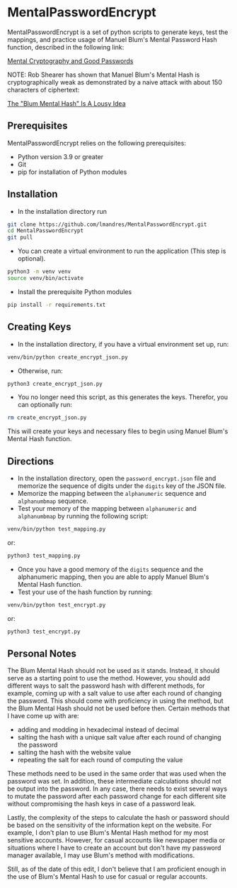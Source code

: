# MentalPasswordEncrypt
MentalPasswordEncrypt is a set of python scripts to generate keys, test the mappings, and practice usage of Manuel Blum's Mental Password Hash function, described in the following link:

[Mental Cryptography and Good Passwords](https://scilogs.spektrum.de/hlf/mental-cryptography-and-good-passwords/)

NOTE: Rob Shearer has shown that Manuel Blum's Mental Hash is cryptographically weak as demonstrated by a naive attack with about 150 characters of ciphertext:

[The "Blum Mental Hash" Is A Lousy Idea](https://v.cx/2022/05/blum-mental-hash)

## Prerequisites
MentalPasswordEncrypt relies on the following prerequisites:

* Python version 3.9 or greater
* Git
* pip for installation of Python modules

## Installation

* In the installation directory run

```bash
git clone https://github.com/lmandres/MentalPasswordEncrypt.git
cd MentalPasswordEncrypt
git pull
```

* You can create a virtual environment to run the application (This step is optional).

```bash
python3 -m venv venv
source venv/bin/activate
```

* Install the prerequisite Python modules

```bash
pip install -r requirements.txt
```

## Creating Keys

* In the installation directory, if you have a virtual environment set up, run:

```bash
venv/bin/python create_encrypt_json.py
```

* Otherwise, run:

```bash
python3 create_encrypt_json.py
```

* You no longer need this script, as this generates the keys.  Therefor, you can optionally run:

```bash
rm create_encrypt_json.py
```

This will create your keys and necessary files to begin using Manuel Blum's Mental Hash function.

## Directions

* In the installation directory, open the `password_encrypt.json` file and memorize the sequence of digits under the `digits` key of the JSON file.
* Memorize the mapping between the `alphanumeric` sequence and `alphanumbmap` sequence.
* Test your memory of the mapping between `alphanumeric` and `alphanumbmap` by running the following script:

```bash
venv/bin/python test_mapping.py
```
or:
```bash
python3 test_mapping.py
```

* Once you have a good memory of the `digits` sequence and the alphanumeric mapping, then you are able to apply Manuel Blum's Mental Hash function.
* Test your use of the hash function by running:
  
```bash
venv/bin/python test_encrypt.py
```
or:
```bash
python3 test_encrypt.py
```

## Personal Notes
The Blum Mental Hash should not be used as it stands.  Instead, it should serve as a starting point to use the method.  However, you should add different ways to salt the password hash with different methods, for example, coming up with a salt value to use after each round of changing the password.  This should come with proficiency in using the method, but the Blum Mental Hash should not be used before then.  Certain methods that I have come up with are:

* adding and modding in hexadecimal instead of decimal
* salting the hash with a unique salt value after each round of changing the password
* salting the hash with the website value
* repeating the salt for each round of computing the value

These methods need to be used in the same order that was used when the password was set.  In addition, these intermediate calculations should not be output into the password.  In any case, there needs to exist several ways to mutate the password after each password change for each different site without compromising the hash keys in case of a password leak.

Lastly, the complexity of the steps to calculate the hash or password should be based on the sensitivity of the information kept on the website.  For example, I don't plan to use Blum's Mental Hash method for my most sensitive accounts.  However, for casual accounts like newspaper media or situations where I have to create an account but don't have my password manager available, I may use Blum's method with modifications.

Still, as of the date of this edit, I don't believe that I am proficient enough in the use of Blum's Mental Hash to use for casual or regular accounts. 